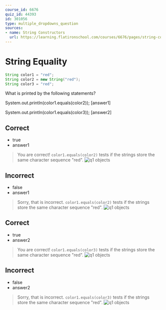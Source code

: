```yaml
---
course_id: 6676
quiz_id: 44393
id: 301056
type: multiple_dropdowns_question
sources:
- name: String Constructors
  url: https://learning.flatironschool.com/courses/6676/pages/string-constructors
---
```



# String Equality

```java
String color1 = "red";
String color2 = new String("red");
String color3 = "red";
```

What is printed by the following statements?

System.out.println(color1.equals(color2)); [answer1]

System.out.println(color1.equals(color3)); [answer2]

## Correct

- true
- answer1

> You are correct! `color1.equals(color2)` tests if the strings store the same character sequence "red".
> ![q1 objects](https://curriculum-content.s3.amazonaws.com/6676/java-string/q1.png)

## Incorrect

- false
- answer1

> Sorry, that is incorrect. `color1.equals(color2)` tests if the strings store the same character sequence "red".
> ![q1 objects](https://curriculum-content.s3.amazonaws.com/6676/java-string/q1.png)

## Correct 

- true
- answer2

> You are correct! `color1.equals(color3)` tests if the strings store the same character sequence "red".
> ![q1 objects](https://curriculum-content.s3.amazonaws.com/6676/java-string/q1.png)

## Incorrect

- false
- answer2

> Sorry, that is incorrect. `color1.equals(color3)` tests if the strings store the same character sequence "red".
> ![q1 objects](https://curriculum-content.s3.amazonaws.com/6676/java-string/q1.png)
